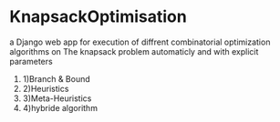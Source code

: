 # KnapsackOptimisation
a Django web app for execution of diffrent combinatorial optimization algorithms on The knapsack problem automaticly and with explicit parameters

1. 1)Branch & Bound
1. 2)Heuristics
1. 3)Meta-Heuristics
1. 4)hybride algorithm
